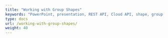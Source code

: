 ```yaml
---
title: "Working with Group Shapes"
keywords: "PowerPoint, presentation, REST API, Cloud API, shape, group shape"
type: docs
url: /working-with-group-shapes/
weight: 40
---
```

